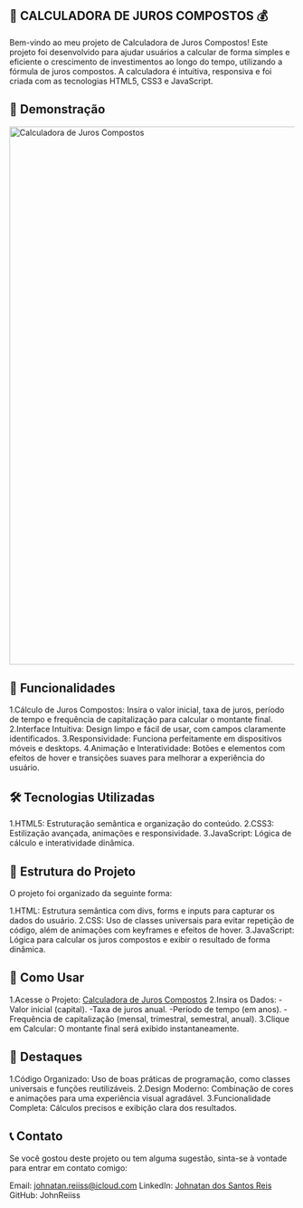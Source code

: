 ## 🧮 CALCULADORA DE JUROS COMPOSTOS 💰
Bem-vindo ao meu projeto de Calculadora de Juros Compostos! Este projeto foi desenvolvido para ajudar usuários a calcular de forma simples e eficiente o crescimento de investimentos ao longo do tempo, utilizando a fórmula de juros compostos. A calculadora é intuitiva, responsiva e foi criada com as tecnologias HTML5, CSS3 e JavaScript.

## 📸 Demonstração
<img width="950" alt="Calculadora de Juros Compostos" src="https://github.com/JohnReiiss/Calculadora-de-juros-compostos/assets/6eb34e66-0f95-4f83-a39a-e8c1d7c8c606" />

## 🚀 Funcionalidades
1.Cálculo de Juros Compostos: Insira o valor inicial, taxa de juros, período de tempo e frequência de capitalização para calcular o montante final.
2.Interface Intuitiva: Design limpo e fácil de usar, com campos claramente identificados.
3.Responsividade: Funciona perfeitamente em dispositivos móveis e desktops.
4.Animação e Interatividade: Botões e elementos com efeitos de hover e transições suaves para melhorar a experiência do usuário.

## 🛠️ Tecnologias Utilizadas
1.HTML5: Estruturação semântica e organização do conteúdo.
2.CSS3: Estilização avançada, animações e responsividade.
3.JavaScript: Lógica de cálculo e interatividade dinâmica.

## 📂 Estrutura do Projeto
O projeto foi organizado da seguinte forma:

1.HTML: Estrutura semântica com divs, forms e inputs para capturar os dados do usuário.
2.CSS: Uso de classes universais para evitar repetição de código, além de animações com keyframes e efeitos de hover.
3.JavaScript: Lógica para calcular os juros compostos e exibir o resultado de forma dinâmica.

## 📝 Como Usar
1.Acesse o Projeto: [Calculadora de Juros Compostos](https://johnreiiss.github.io/Calculadora-de-juros-compostos/)
2.Insira os Dados:
-Valor inicial (capital).
-Taxa de juros anual.
-Período de tempo (em anos).
-Frequência de capitalização (mensal, trimestral, semestral, anual).
3.Clique em Calcular: O montante final será exibido instantaneamente.

## 🌟 Destaques
1.Código Organizado: Uso de boas práticas de programação, como classes universais e funções reutilizáveis.
2.Design Moderno: Combinação de cores e animações para uma experiência visual agradável.
3.Funcionalidade Completa: Cálculos precisos e exibição clara dos resultados.

## 📞 Contato
Se você gostou deste projeto ou tem alguma sugestão, sinta-se à vontade para entrar em contato comigo:

Email: johnatan.reiiss@icloud.com
LinkedIn: [Johnatan dos Santos Reis](https://www.linkedin.com/in/johnatan-dos-santos-reis-945092b7/)
GitHub: JohnReiiss
